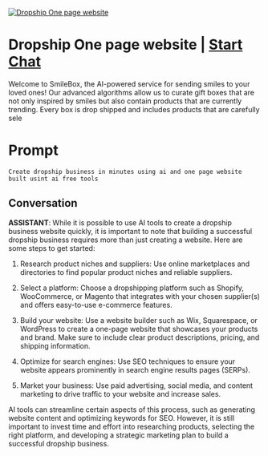 
[![Dropship One page website](https://flow-prompt-covers.s3.us-west-1.amazonaws.com/icon/minimalist/mini_1.png)](https://gptcall.net/chat.html?data=%7B%22contact%22%3A%7B%22id%22%3A%22eXwTDVSF8Kjm3h5whV6kJ%22%2C%22flow%22%3Atrue%7D%7D)
# Dropship One page website | [Start Chat](https://gptcall.net/chat.html?data=%7B%22contact%22%3A%7B%22id%22%3A%22eXwTDVSF8Kjm3h5whV6kJ%22%2C%22flow%22%3Atrue%7D%7D)
Welcome to SmileBox, the AI-powered service for sending smiles to your loved ones! Our advanced algorithms allow us to curate gift boxes that are not only inspired by smiles but also contain products that are currently trending. Every box is drop shipped and includes products that are carefully sele

# Prompt

```
Create dropship business in minutes using ai and one page website built usint ai free tools
```

## Conversation

**ASSISTANT**: While it is possible to use AI tools to create a dropship business website quickly, it is important to note that building a successful dropship business requires more than just creating a website. Here are some steps to get started:



1. Research product niches and suppliers: Use online marketplaces and directories to find popular product niches and reliable suppliers.



2. Select a platform: Choose a dropshipping platform such as Shopify, WooCommerce, or Magento that integrates with your chosen supplier(s) and offers easy-to-use e-commerce features.



3. Build your website: Use a website builder such as Wix, Squarespace, or WordPress to create a one-page website that showcases your products and brand. Make sure to include clear product descriptions, pricing, and shipping information.



4. Optimize for search engines: Use SEO techniques to ensure your website appears prominently in search engine results pages (SERPs).



5. Market your business: Use paid advertising, social media, and content marketing to drive traffic to your website and increase sales.



AI tools can streamline certain aspects of this process, such as generating website content and optimizing keywords for SEO. However, it is still important to invest time and effort into researching products, selecting the right platform, and developing a strategic marketing plan to build a successful dropship business.


